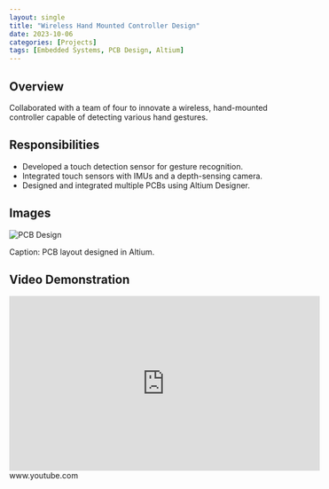 ```yaml
---
layout: single
title: "Wireless Hand Mounted Controller Design"
date: 2023-10-06
categories: [Projects]
tags: [Embedded Systems, PCB Design, Altium]
---
```


## Overview

Collaborated with a team of four to innovate a wireless, hand-mounted controller capable of detecting various hand gestures.

## Responsibilities

- Developed a touch detection sensor for gesture recognition.
- Integrated touch sensors with IMUs and a depth-sensing camera.
- Designed and integrated multiple PCBs using Altium Designer.

## Images

![PCB Design](/assets/images/capstone-main-board.png)

Caption: PCB layout designed in Altium.

## Video Demonstration

<iframe width="560" height="315" src="https://www.youtube.com/embed/wLwKgMBWhpY" frameborder="0" allowfullscreen></iframe>
www.youtube.com
